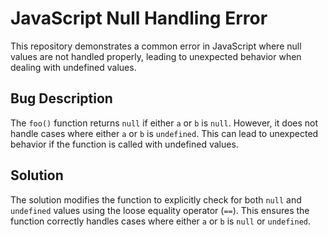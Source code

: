 # JavaScript Null Handling Error

This repository demonstrates a common error in JavaScript where null values are not handled properly, leading to unexpected behavior when dealing with undefined values.

## Bug Description

The `foo()` function returns `null` if either `a` or `b` is `null`. However, it does not handle cases where either `a` or `b` is `undefined`. This can lead to unexpected behavior if the function is called with undefined values.

## Solution

The solution modifies the function to explicitly check for both `null` and `undefined` values using the loose equality operator (`==`). This ensures the function correctly handles cases where either `a` or `b` is `null` or `undefined`.
